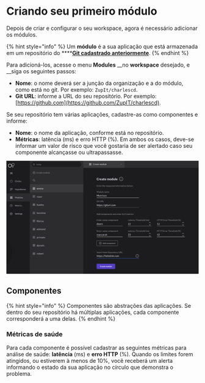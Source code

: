 # Criando seu primeiro módulo

Depois de criar e configurar o seu workspace, agora é necessário adicionar os módulos. 

{% hint style="info" %}
Um **módulo** é a sua aplicação que está armazenada em um repositório do ****[**Git cadastrado anteriormente**](https://docs.charlescd.io/v/v0.2.7/primeiros-passos/definindo-workspace/github).
{% endhint %}

Para adicioná-los, acesse o menu **Modules** __no **workspace** desejado, e __siga os seguintes passos:

* **Nome**: o nome deverá ser a junção da organização e a do módulo, como está no git. Por exemplo: `ZupIt/charlescd`.
* **Git URL**: informe a URL do seu repositório. Por exemplo: [https://github.com](https://github.com/ZupIT/charlescd).

Se seu repositório tem várias aplicações, cadastre-as como componentes e informe: 

* **Nome**: o nome da aplicação, conforme está no repositório.
* **Métricas**: latência \(ms\) e erro HTTP \(%\). Em ambos os casos, deve-se informar um valor de risco que você gostaria de ser alertado caso seu componente alcançasse ou ultrapassasse.

![Tela de cria&#xE7;&#xE3;o de m&#xF3;dulo](../.gitbook/assets/criac-a-o-de-modulo%20%281%29.png)

## Componentes 

{% hint style="info" %}
Componentes são abstrações das aplicações. Se dentro do seu repositório há múltiplas aplicações, cada componente corresponderá a uma delas.
{% endhint %}

### Métricas de saúde

Para cada componente é possível cadastrar as seguintes métricas para análise de saúde: **latência** \(ms\) e **erro HTTP** \(%\). Quando os limites forem atingidos, ou estiverem à menos de 10%, você receberá um alerta informando o estado da sua aplicação no círculo que demonstra o problema.


